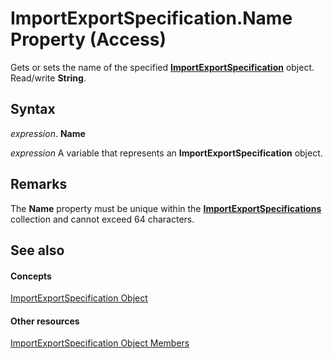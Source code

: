
# ImportExportSpecification.Name Property (Access)

Gets or sets the name of the specified  **[ImportExportSpecification](a274faba-6da3-35c5-52fc-3341e8def24a.md)** object. Read/write **String**.


## Syntax

 _expression_. **Name**

 _expression_ A variable that represents an **ImportExportSpecification** object.


## Remarks

The  **Name** property must be unique within the **[ImportExportSpecifications](9ddb9b30-36f3-5efb-8b15-69762c660338.md)** collection and cannot exceed 64 characters.


## See also


#### Concepts


[ImportExportSpecification Object](a274faba-6da3-35c5-52fc-3341e8def24a.md)
#### Other resources


[ImportExportSpecification Object Members](f170c0ad-07ab-f567-c75e-f35cca22f189.md)
